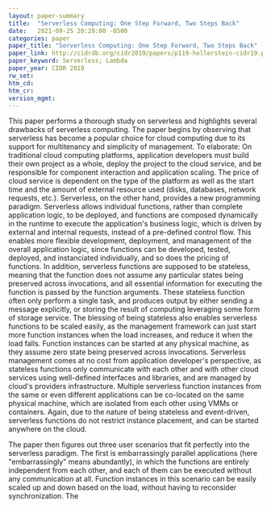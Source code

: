 ```yaml
---
layout: paper-summary
title:  "Serverless Computing: One Step Forward, Two Steps Back"
date:   2021-09-25 20:29:00 -0500
categories: paper
paper_title: "Serverless Computing: One Step Forward, Two Steps Back"
paper_link: http://cidrdb.org/cidr2019/papers/p119-hellerstein-cidr19.pdf
paper_keyword: Serverless; Lambda
paper_year: CIDR 2019
rw_set:
htm_cd:
htm_cr:
version_mgmt:
---
```


This paper performs a thorough study on serverless and highlights several drawbacks of serverless computing.
The paper begins by observing that serverless has become a popular choice for cloud computing due to its 
support for multitenancy and simplicity of management. To elaborate: On traditional cloud computing platforms,
application developers must build their own project as a whole, deploy the project to the cloud service, and 
be responsible for component interaction and application scaling. The price of cloud service is dependent on 
the type of the platform as well as the start time and the amount of external resource used (disks, databases, network
requests, etc.). 
Serverless, on the other hand, provides a new programming paradigm. Serverless allows individual functions, rather
than complete application logic, to be deployed, and functions are composed dynamically in the runtime to execute the
application's business logic, which is driven by external and internal requests, instead of a pre-defined control flow. 
This enables more flexible development, deployment, and management of the overall application logic, since functions
can be developed, tested, deployed, and instanciated individually, and so does the pricing of functions. 
In addition, serverless functions are supposed to be stateless, meaning that the function does not assume any 
particular states being preserved across invocations, and all essential information for executing the function is passed
by the function arguments. These stateless function often only perform a single task, and produces output by either
sending a message explicitly, or storing the result of computing leveraging some form of storage service.
The blessing of being stateless also enables serverless functions to be scaled easily, as the management framework
can just start more function instances when the load increases, and reduce it when the load falls.
Function instances can be started at any physical machine, as they assume zero state being preserved across 
invocations.
Serverless management comes at no cost from application developer's perspective, as stateless functions only 
communicate with each other and with other cloud services using well-defined interfaces and libraries, and are managed 
by cloud's providers infrastructure.
Multiple serverless function instances from the same or even different applications can be co-located on the 
same physical machine, which are isolated from each other using VMMs or containers.
Again, due to the nature of being stateless and event-driven, serverless functions do not restrict instance placement, 
and can be started anywhere on the cloud.

The paper then figures out three user scenarios that fit perfectly into the serverless paradigm.
The first is embarrassingly parallel applications (here "embarrassingly" means abundantly), in which the functions are 
entirely independent from each other, and each of them can be executed without any communication at all. 
Function instances in this scenario can be easily scaled up and down based on the load, without having to reconsider
synchronization.
The
